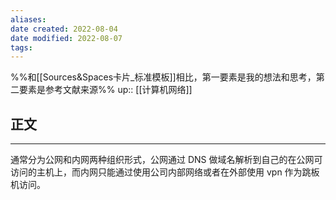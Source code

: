 ```yaml
---
aliases: 
date created: 2022-08-04
date modified: 2022-08-07
tags: 
---
```

%%和[[Sources&Spaces卡片_标准模板]]相比，第一要素是我的想法和思考，第二要素是参考文献来源%%
up:: [[计算机网络]]  

## 正文
---
通常分为公网和内网两种组织形式，公网通过 DNS 做域名解析到自己的在公网可访问的主机上，而内网只能通过使用公司内部网络或者在外部使用 vpn 作为跳板机访问。